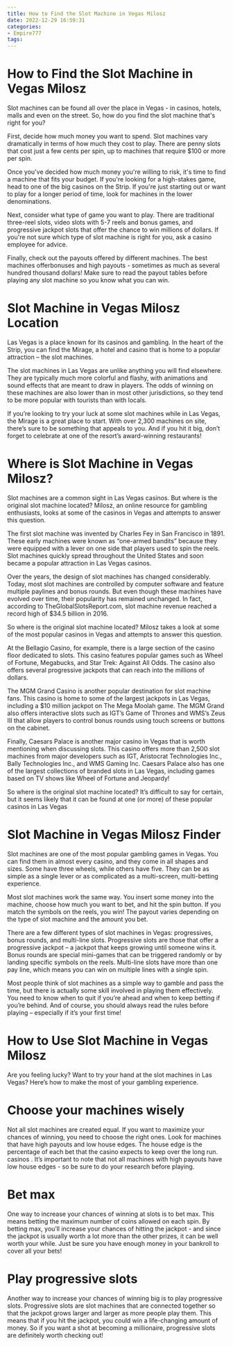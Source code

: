 ```yaml
---
title: How to Find the Slot Machine in Vegas Milosz 
date: 2022-12-29 16:59:31
categories:
- Empire777
tags:
---
```



#  How to Find the Slot Machine in Vegas Milosz 

Slot machines can be found all over the place in Vegas - in casinos, hotels, malls and even on the street. So, how do you find the slot machine that's right for you?

First, decide how much money you want to spend. Slot machines vary dramatically in terms of how much they cost to play. There are penny slots that cost just a few cents per spin, up to machines that require $100 or more per spin.

Once you've decided how much money you're willing to risk, it's time to find a machine that fits your budget. If you're looking for a high-stakes game, head to one of the big casinos on the Strip. If you're just starting out or want to play for a longer period of time, look for machines in the lower denominations.

Next, consider what type of game you want to play. There are traditional three-reel slots, video slots with 5-7 reels and bonus games, and progressive jackpot slots that offer the chance to win millions of dollars. If you're not sure which type of slot machine is right for you, ask a casino employee for advice.

Finally, check out the payouts offered by different machines. The best machines offerbonuses and high payouts - sometimes as much as several hundred thousand dollars! Make sure to read the payout tables before playing any slot machine so you know what you can win.

#  Slot Machine in Vegas Milosz Location 

Las Vegas is a place known for its casinos and gambling. In the heart of the Strip, you can find the Mirage, a hotel and casino that is home to a popular attraction – the slot machines.

The slot machines in Las Vegas are unlike anything you will find elsewhere. They are typically much more colorful and flashy, with animations and sound effects that are meant to draw in players. The odds of winning on these machines are also lower than in most other jurisdictions, so they tend to be more popular with tourists than with locals.

If you’re looking to try your luck at some slot machines while in Las Vegas, the Mirage is a great place to start. With over 2,300 machines on site, there’s sure to be something that appeals to you. And if you hit it big, don’t forget to celebrate at one of the resort’s award-winning restaurants!

#  Where is Slot Machine in Vegas Milosz? 

Slot machines are a common sight in Las Vegas casinos. But where is the original slot machine located? Milosz, an online resource for gambling enthusiasts, looks at some of the casinos in Vegas and attempts to answer this question.

The first slot machine was invented by Charles Fey in San Francisco in 1891. These early machines were known as “one-armed bandits” because they were equipped with a lever on one side that players used to spin the reels. Slot machines quickly spread throughout the United States and soon became a popular attraction in Las Vegas casinos.

Over the years, the design of slot machines has changed considerably. Today, most slot machines are controlled by computer software and feature multiple paylines and bonus rounds. But even though these machines have evolved over time, their popularity has remained unchanged. In fact, according to TheGlobalSlotsReport.com, slot machine revenue reached a record high of $34.5 billion in 2016.

So where is the original slot machine located? Milosz takes a look at some of the most popular casinos in Vegas and attempts to answer this question.

At the Bellagio Casino, for example, there is a large section of the casino floor dedicated to slots. This casino features popular games such as Wheel of Fortune, Megabucks, and Star Trek: Against All Odds. The casino also offers several progressive jackpots that can reach into the millions of dollars.

The MGM Grand Casino is another popular destination for slot machine fans. This casino is home to some of the largest jackpots in Las Vegas, including a $10 million jackpot on The Mega Moolah game. The MGM Grand also offers interactive slots such as IGT’s Game of Thrones and WMS’s Zeus III that allow players to control bonus rounds using touch screens or buttons on the cabinet.

Finally, Caesars Palace is another major casino in Vegas that is worth mentioning when discussing slots. This casino offers more than 2,500 slot machines from major developers such as IGT, Aristocrat Technologies Inc., Bally Technologies Inc., and WMS Gaming Inc. Caesars Palace also has one of the largest collections of branded slots in Las Vegas, including games based on TV shows like Wheel of Fortune and Jeopardy!

So where is the original slot machine located? It’s difficult to say for certain, but it seems likely that it can be found at one (or more) of these popular casinos in Las Vegas

#  Slot Machine in Vegas Milosz Finder 

Slot machines are one of the most popular gambling games in Vegas. You can find them in almost every casino, and they come in all shapes and sizes. Some have three wheels, while others have five. They can be as simple as a single lever or as complicated as a multi-screen, multi-betting experience.

Most slot machines work the same way. You insert some money into the machine, choose how much you want to bet, and hit the spin button. If you match the symbols on the reels, you win! The payout varies depending on the type of slot machine and the amount you bet.

There are a few different types of slot machines in Vegas: progressives, bonus rounds, and multi-line slots. Progressive slots are those that offer a progressive jackpot – a jackpot that keeps growing until someone wins it. Bonus rounds are special mini-games that can be triggered randomly or by landing specific symbols on the reels. Multi-line slots have more than one pay line, which means you can win on multiple lines with a single spin.

Most people think of slot machines as a simple way to gamble and pass the time, but there is actually some skill involved in playing them effectively. You need to know when to quit if you’re ahead and when to keep betting if you’re behind. And of course, you should always read the rules before playing – especially if it’s your first time!

#  How to Use Slot Machine in Vegas Milosz

Are you feeling lucky? Want to try your hand at the slot machines in Las Vegas? Here’s how to make the most of your gambling experience.

# Choose your machines wisely

Not all slot machines are created equal. If you want to maximize your chances of winning, you need to choose the right ones. Look for machines that have high payouts and low house edges. The house edge is the percentage of each bet that the casino expects to keep over the long run. casinos . It’s important to note that not all machines with high payouts have low house edges - so be sure to do your research before playing.

# Bet max

One way to increase your chances of winning at slots is to bet max. This means betting the maximum number of coins allowed on each spin. By betting max, you’ll increase your chances of hitting the jackpot - and since the jackpot is usually worth a lot more than the other prizes, it can be well worth your while. Just be sure you have enough money in your bankroll to cover all your bets!

# Play progressive slots

Another way to increase your chances of winning big is to play progressive slots. Progressive slots are slot machines that are connected together so that the jackpot grows larger and larger as more people play them. This means that if you hit the jackpot, you could win a life-changing amount of money. So if you want a shot at becoming a millionaire, progressive slots are definitely worth checking out!